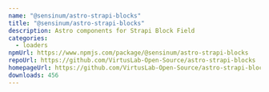 ```yaml
---
name: "@sensinum/astro-strapi-blocks"
title: "@sensinum/astro-strapi-blocks"
description: Astro components for Strapi Block Field
categories:
  - loaders
npmUrl: https://www.npmjs.com/package/@sensinum/astro-strapi-blocks
repoUrl: https://github.com/VirtusLab-Open-Source/astro-strapi-blocks
homepageUrl: https://github.com/VirtusLab-Open-Source/astro-strapi-blocks#readme
downloads: 456
---
```

